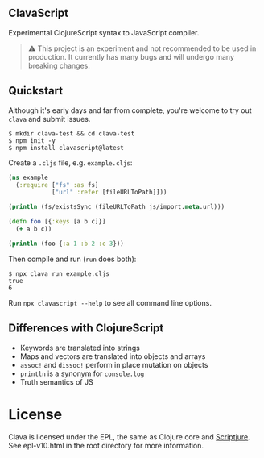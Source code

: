 ## ClavaScript

Experimental ClojureScript syntax to JavaScript compiler.

> :warning: This project is an experiment and not recommended to be used in
> production. It currently has many bugs and will undergo many breaking changes.

## Quickstart

Although it's early days and far from complete, you're welcome to try out `clava` and submit issues.

``` shell
$ mkdir clava-test && cd clava-test
$ npm init -y
$ npm install clavascript@latest
```

Create a `.cljs` file, e.g. `example.cljs`:

``` clojure
(ns example
  (:require ["fs" :as fs]
            ["url" :refer [fileURLToPath]]))

(println (fs/existsSync (fileURLToPath js/import.meta.url)))

(defn foo [{:keys [a b c]}]
  (+ a b c))

(println (foo {:a 1 :b 2 :c 3}))
```

Then compile and run (`run` does both):

```
$ npx clava run example.cljs
true
6
```

Run `npx clavascript --help` to see all command line options.

## Differences with ClojureScript

- Keywords are translated into strings
- Maps and vectors are translated into objects and arrays
- `assoc!` and `dissoc!` perform in place mutation on objects
- `println` is a synonym for `console.log`
- Truth semantics of JS

License
=======

Clava is licensed under the EPL, the same as Clojure core and [Scriptjure](https://github.com/arohner/scriptjure). See epl-v10.html in the root directory for more information.
